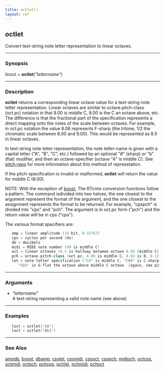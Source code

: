 ```yaml
---
title: octlet()
layout: ref
---
```


## octlet

Convert text-string note letter representation to linear
octaves.

-----

### Synopsis

linoct = **octlet**(*"lettername"*)

-----

### Description

**octlet** returns a corresponding linear octave value for a text-string
note letter representation. Linear octaves are similar to
octave.pitch-class (oct.pc) notation in that 8.00 is middle C, 9.00 is
the C an octave above, etc. The difference is that the fractional part
of the specification represents a direct mapping onto the notes of the
scale between octaves. For example, in oct.pc notation the value 8.06
represents F-sharp (the tritone, 1/2 the chromatic scale between 8.00
and 9.00). This would be represented as 8.5 in linear octaves.

In text-string note letter representation, the note letter-name is given
with a capital letter ("A", "B", "C", etc.) followed by an optional "\#"
(sharp) or "b" (flat) modifier, and then an octave-specifier (octave "4"
is middle C). See
[pitch-reps](https://www.musiccog.ohio-state.edu/Humdrum/representations/pitch.rep.html)
for more information about this method of represetation.

If the pitch-specification is invalid or malformed, **octlet** will
return the value for middle C (8.00).

NOTE: With the exception of [boost](boost.html), The RTcmix conversion
functions follow a pattern. The command isdivided into two halves, the
one closest to the argument represent the format of the argument, and
the one closest to the assignment represents the format to be returned.
For example, "cpspch" is divided into "cps" and "pch". The argument is
in oct.pc form ("pch") and the return value will be in cps ("cps").

The various format specifiers are:

```cpp
   amp = linear amplitude (16-bit, 0-32767)
   cps = cycles per second (Hz)
   db = decibels
   midi = MIDI note number (60 is middle C)
   oct = linear octaves (8.5 is halfway between octave 8.00 [middle C] and 9.00)
   pch = octave.pitch-class (oct.pc; 8.00 is middle C, 8.02 is D, 8.12 = 9.00 = C above middle C)
   let = note-letter specification ("C4" is middle C, "C#4" is C-sharp above middle C,
      "Gb5" is G-flat the octave above middle C octave. [again, see pitch-reps for more info])
```

-----

### Arguments

  - *"lettername"*  
    A text-string representing a valid note name (see above)

-----

### Examples

```cpp
   loct = octlet("G8")
   loct = octlet("Bb3")
```

-----

### See Also

[ampdb](ampdb.html), [boost](boost.html), [dbamp](dbamp.html),
[cpslet](cpslet.html), [cpsmidi](cpsmidi.html), [cpsoct](cpsoct.html),
[cpspch](cpspch.html), [midipch](midipch.html), [octcps](octcps.html),
[octmidi](octmidi.html), [octpch](octpch.html), [pchcps](pchcps.html),
[pchlet](pchlet.html), [pchmidi](pchmidi.html), [pchoct](pchoct.html)
